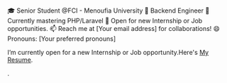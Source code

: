 🎓 Senior Student @FCI - Menoufia University
👀 Backend Engineer
🌱 Currently mastering PHP/Laravel
💼 Open for new Internship or Job opportunities.
📫 Reach me at [Your email address] for collaborations!
😄 Pronouns: [Your preferred pronouns]

 I’m currently open for a new Internship or Job opportunity.Here's <a href="https://drive.google.com/file/d/11i-N4odrjZ5ehgor7aRZoUz3IcseaKUk/view?usp=drive_link" target="_blank">My Resume</a>.

.

<!---
ahmedtest5/ahmedtest5 is a ✨ special ✨ repository because its `README.md` (this file) appears on your GitHub profile.
You can click the Preview link to take a look at your changes.
--->
